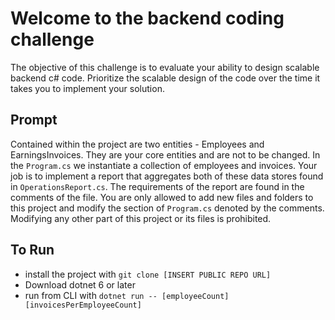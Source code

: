 # Welcome to the backend coding challenge

The objective of this challenge is to evaluate your ability to design scalable backend c# code. Prioritize the scalable design of the code over the time it takes you to implement your solution. 

## Prompt

Contained within the project are two entities - Employees and EarningsInvoices. They are your core entities and are not to be changed. In the `Program.cs` we instantiate a collection of employees and invoices. Your job is to implement a report that aggregates both of these data stores found in `OperationsReport.cs`. The requirements of the report are found in the comments of the file. You are only allowed to add new files and folders to this project and modify the section of `Program.cs` denoted by the comments. Modifying any other part of this project or its files is prohibited.

## To Run

* install the project with `git clone [INSERT PUBLIC REPO URL]`
* Download dotnet 6 or later
* run from CLI with `dotnet run -- [employeeCount] [invoicesPerEmployeeCount]`